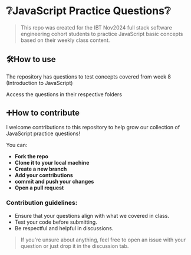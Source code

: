 #  ❔JavaScript Practice Questions❔
 
> This repo was created for the IBT Nov2024 full stack software engineering cohort students to practice JavaScript basic concepts based on their weekly class content. 

## 🛠️How to use 

The repository has questions to test concepts covered from week 8 (Introduction to JavaScript)

Access the questions in their respective folders

## ➕How to contribute

I welcome contributions to this repository to help grow our collection of JavaScript practice questions!

You can:

  - **Fork the repo**
  - **Clone it to your local machine**
  - **Create a new branch**
  - **Add your contributions**
  - **commit and push your changes**
  - **Open a pull request**

### Contribution guidelines:

 - Ensure that your questions align with what we covered in class. 
 - Test your code before submitting.
 - Be respectful and helpful in discussions. 

 >If you're unsure about anything, feel free to open an issue with your question or just drop it in the discussion tab. 
